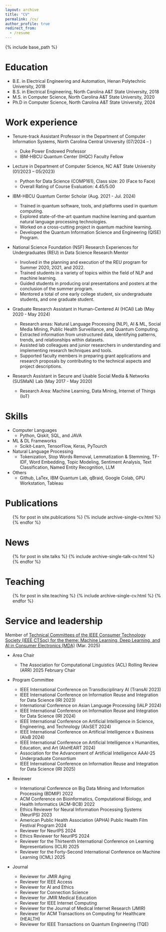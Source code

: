 ```yaml
---
layout: archive
title: "CV"
permalink: /cv/
author_profile: true
redirect_from:
  - /resume
---
```


{% include base_path %}

Education
======
* B.E. in Electrical Engineering and Automation, Henan Polytechnic University, 2018
* B.S. in Electrical Engineering, North Carolina A&T State University, 2018
* M.S. in Computer Science, North Carolina A&T State University, 2020
* Ph.D in Computer Science, North Carolina A&T State University, 2024

Work experience
======
* Tenure-track Assistant Professor in the Department of Computer Information Systems, North Carolina Central University (07/2024 – )
  * Duke Power Endowed Professor
  * IBM-HBCU Quantum Center (IHQC) Faculty Fellow
  
* Lecture in Department of Computer Science, NC A&T State University (01/2023 – 05/2023)
  * Python for Data Science (COMP161), Class size: 20 (Face to Face)
  * Overall Rating of Course Evaluation: 4.45/5.00
  
* IBM-HBCU Quantum Center Scholar (Aug. 2021 - Jul. 2024)
  * Trained in quantum software, tools, and platforms used in quantum computing.
  * Explored state-of-the-art quantum machine learning and quantum natural language processing technologies.
  * Worked on a cross-cutting project in quantum machine learning.
  * Developed the Quantum Information Science and Engineering (QISE) Program.

* National Science Foundation (NSF) Research Experiences for Undergraduates (REU) in Data Science Research Mentor 
  * Involved in the planning and execution of the REU program for Summer 2020, 2021, and 2022.
  * Trained students in a variety of topics within the field of NLP and machine learning.
  * Guided students in producing oral presentations and posters at the conclusion of the summer program.
  * Mentored a total of one early college student, six undergraduate students, and one graduate student.
  
* Graduate Research Assistant in Human-Centered AI (HCAI) Lab (May 2020 - May 2024)
  * Research areas: Natural Language Processing (NLP), AI & ML, Social Media Mining, Public Health Surveillance, and Quantum Computing.
  * Extracted information from unstructured data, identifying patterns, trends, and relationships within datasets.
  * Assisted lab colleagues and junior researchers in understanding and implementing research techniques and tools.
  * Supported faculty members in preparing grant applications and research proposals by contributing to the technical aspects and project descriptions.

* Research Assistant in Secure and Usable Social Media & Networks (SUSMaN) Lab (May 2017 - May 2020)
  * Research Area: Machine Learning, Data Mining, Internet of Things (IoT)

  
Skills
======
* Computer Languages 
  * Python, Qiskit, SQL, and JAVA
* ML & DL Frameworks
  * Scikit-Learn, TensorFlow, Keras, PyTourch
* Natural Language Processing
  * Tokenization, Stop Words Removal, Lemmatization & Stemming, TF-IDF, Word Embedding, Topic Modeling, Sentiment Analysis, Text Classification, Named Entity Recognition, LLM
* Others
   * Github, LaTex, IBM Quantum Lab, qBraid, Google Colab, GPU Workstation, Tableau
     
Publications
======
  <ul>{% for post in site.publications %}
    {% include archive-single-cv.html %}
  {% endfor %}</ul>
  
News
======
  <ul>{% for post in site.talks %}
    {% include archive-single-talk-cv.html %}
  {% endfor %}</ul>
  
Teaching
======
  <ul>{% for post in site.teaching %}
    {% include archive-single-cv.html %}
  {% endfor %}</ul>
  
Service and leadership
======
Member of [Technical Committees of the IEEE Consumer Technology Society (IEEE CTSoc) for the theme: Machine Learning, Deep Learning, and AI in Consumer Electronics (MDA)](https://ctsoc.ieee.org/technical/technical-committees/mda-tc.html?view=article&id=310:mda-tc-members&catid=21) (Mar. 2025)

* Area Chair
  * The Association for Computational Linguistics (ACL) Rolling Review (ARR) 2025 February Chair

* Program Committee
  * IEEE International Conference on Transdisciplinary AI (TransAI 2023)
  * IEEE International Conference on Information Reuse and Integration for Data Science (IRI 2023)
  * International Conference on Asian Language Processing (IALP 2024)
  * IEEE International Conference on Information Reuse and Integration for Data Science (IRI 2024)
  * IEEE International Conference on Artificial Intelligence in Science, Engineering, and Technology (AIxSET 2024)
  * IEEE International Conference on Artificial Intelligence x Business (AIxB 2024)
  * IEEE International Conference on Artificial Intelligence x Humanities, Education, and Art (AIxHEART 2024)
  * Association for the Advancement of Artificial Intelligence AAAI-25 Undergraduate Consortium
  * IEEE International Conference on Information Reuse and Integration for Data Science (IRI 2025)
  
* Reviewer
  * International Conference on Big Data Mining and Information Processing (BDMIP) 2022
  * ACM Conference on Bioinformatics, Computational Biology, and Health Informatics (ACM-BCB) 2022
  * Ethics Reviewer for Neural Information Processing Systems (NeurIPS) 2023
  * American Public Health Association (APHA) Public Health Film Festival Program 2024
  * Reviewer for NeurIPS 2024
  * Ethics Reviewer for NeurIPS 2024
  * Reviewer for the Thirteenth International Conference on Learning Representations (ICLR) 2025
  * Reviewer for the Forty-Second International Conference on Machine Learning (ICML) 2025

* Journal
  * Reviewer for JMIR Aging
  * Reviewer for IEEE Access
  * Reviewer for AI and Ethics
  * Reviewer for Connection Science
  * Reviewer for JMIR Medical Education
  * Reviewer for IEEE Internet Computing
  * Reviewer for the Journal of Medical Internet Research (JMIR)
  * Reviewer for ACM Transactions on Computing for Healthcare (HEALTH)
  * Reviewer for IEEE Transactions on Quantum Engineering (TQE)
